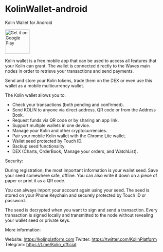 # KolinWallet-android
Kolin Wallet for Android

<a href="https://play.google.com/store/apps/details?id=com.kolinplatform.wallet"><img alt="Get it on Google Play" src="https://play.google.com/intl/en_us/badges/images/generic/en_badge_web_generic.png" style="height: 80px"></a>


Kolin wallet is a free mobile app that can be used to access all features that your Kolin can grant. The wallet is connected directly to the Waves main nodes in order to retrieve your transactions and send payments.

Send and store your Kolin tokens, trade them on the DEX or even use this wallet as a mobile multicurrency wallet.

The Kolin wallet allows you to:
- Check your transactions (both pending and confirmed).
- Send KOLIN to anyone via direct address, QR code or from the Address Book.
- Request funds via QR code or by sharing an app link.
- Support multiple wallets in one device.
- Manage your Kolin and other cryptocurrencies.
- Pair your mobile Kolin wallet with the Chrome Lite wallet.
- Wallet seed protected by Touch ID.
- Backup seed functionality.
- DEX (Charts, OrderBook, Manage your orders, and WatchList).

Security:

During registration, the most important information is your wallet seed.
Save your seed somewhere safe, offline. You can also write it down on a piece of paper or print it as a QR code.

You can always import your account again using your seed.
The seed is stored on your Phone Keychain and securely protected by Touch ID or password. 

The seed is decrypted when you want to sign and send a transaction.
Every transaction is signed locally and transmitted to the node without revealing your wallet seed or private keys.

More information:

Website: https://kolinplatform.com
Twitter: https://twitter.com/KolinPlatform
Telegram: https://t.me/Kolin_official
